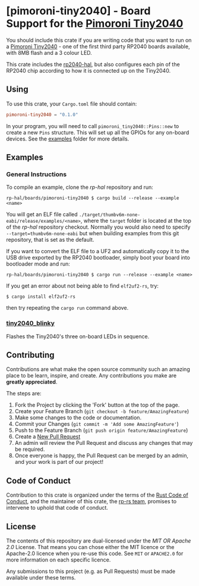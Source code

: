 # [pimoroni-tiny2040] - Board Support for the [Pimoroni Tiny2040]

You should include this crate if you are writing code that you want to run on
a [Pimoroni Tiny2040] - one of the first third party RP2040 boards available, with 8MB flash and a 3 colour LED.

This crate includes the [rp2040-hal], but also configures each pin of the
RP2040 chip according to how it is connected up on the Tiny2040.

[Pimoroni Tiny2040]: https://shop.pimoroni.com/products/tiny-2040
[rp-pico]: https://github.com/rp-rs/rp-hal/tree/main/boards/rp-pico
[rp2040-hal]: https://github.com/rp-rs/rp-hal/tree/main/rp2040-hal
[Raspberry Silicon RP2040]: https://www.raspberrypi.org/products/rp2040/

## Using

To use this crate, your `Cargo.toml` file should contain:

```toml
pimoroni-tiny2040 = "0.1.0"
```

In your program, you will need to call `pimoroni_tiny2040::Pins::new` to create
a new `Pins` structure. This will set up all the GPIOs for any on-board
devices. See the [examples](./examples) folder for more details.

## Examples

### General Instructions

To compile an example, clone the _rp-hal_ repository and run:

```console
rp-hal/boards/pimoroni-tiny2040 $ cargo build --release --example <name>
```

You will get an ELF file called
`./target/thumbv6m-none-eabi/release/examples/<name>`, where the `target`
folder is located at the top of the _rp-hal_ repository checkout. Normally
you would also need to specify `--target=thumbv6m-none-eabi` but when
building examples from this git repository, that is set as the default.

If you want to convert the ELF file to a UF2 and automatically copy it to the
USB drive exported by the RP2040 bootloader, simply boot your board into
bootloader mode and run:

```console
rp-hal/boards/pimoroni-tiny2040 $ cargo run --release --example <name>
```

If you get an error about not being able to find `elf2uf2-rs`, try:

```console
$ cargo install elf2uf2-rs
```
then try repeating the `cargo run` command above.

### [tiny2040_blinky](./examples/tiny2040_blinky.rs)

Flashes the Tiny2040's three on-board LEDs in sequence.

## Contributing

Contributions are what make the open source community such an amazing place to
be learn, inspire, and create. Any contributions you make are **greatly
appreciated**.

The steps are:

1. Fork the Project by clicking the 'Fork' button at the top of the page.
2. Create your Feature Branch (`git checkout -b feature/AmazingFeature`)
3. Make some changes to the code or documentation.
4. Commit your Changes (`git commit -m 'Add some AmazingFeature'`)
5. Push to the Feature Branch (`git push origin feature/AmazingFeature`)
6. Create a [New Pull Request](https://github.com/rp-rs/rp-hal/pulls)
7. An admin will review the Pull Request and discuss any changes that may be required.
8. Once everyone is happy, the Pull Request can be merged by an admin, and your work is part of our project!

## Code of Conduct

Contribution to this crate is organized under the terms of the [Rust Code of
Conduct][CoC], and the maintainer of this crate, the [rp-rs team], promises
to intervene to uphold that code of conduct.

[CoC]: CODE_OF_CONDUCT.md
[rp-rs team]: https://github.com/orgs/rp-rs/teams/rp-rs

## License

The contents of this repository are dual-licensed under the _MIT OR Apache
2.0_ License. That means you can chose either the MIT licence or the
Apache-2.0 licence when you re-use this code. See `MIT` or `APACHE2.0` for more
information on each specific licence.

Any submissions to this project (e.g. as Pull Requests) must be made available
under these terms.
